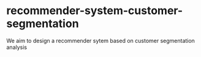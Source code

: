 # recommender-system-customer-segmentation
We aim to design a recommender sytem based on customer segmentation analysis
